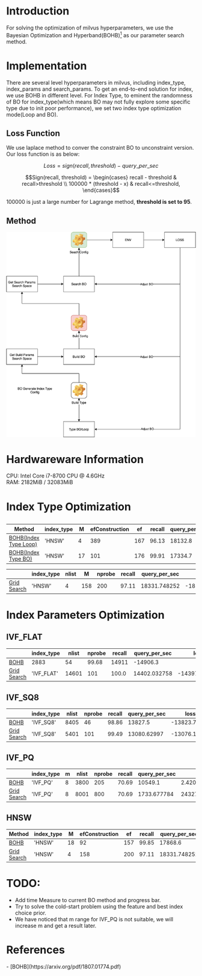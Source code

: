 <!--
 * @Author: Xiang Pan
 * @Date: 2021-08-13 18:00:59
 * @LastEditTime: 2021-08-14 22:14:32
 * @LastEditors: Xiang Pan
 * @Description: 
 * @FilePath: /HOBO/REPORT.md
 * xiangpan@nyu.edu
-->


# Introduction
For solving the optimization of milvus hyperparameters, we use the Bayesian Optimization and Hyperband(BOHB)[<sup>1</sup>](#refer-anchor-1) as our parameter search method.

# Implementation
There are several level hyperparameters in milvus, including index_type, index_params and search_params.
To get an end-to-end solution for index, we use BOHB in different level. For Index Type, to eminent the randomness of BO for index_type(which means BO may not fully explore some specific type due to init poor performance), we set two index type optimization mode(Loop and BO).
## Loss Function
We use laplace method to conver the constraint BO to unconstraint version.
Our loss function is as below:  

$$ Loss = sign(recall, threshold) - query\_per\_sec $$

$$Sign(recall, threshold) = 
\begin{cases}  
recall - threshold & recall>threshold \\
100000 * (threshold - x) & recall<=threshold,
\end{cases}$$

100000 is just a large number for Lagrange method, **threshold is set to 95**.

## Method 
![Model Architecture](./figures/flow.png)


# Hardwareware Information
CPU: Intel Core i7-8700 CPU @ 4.6GHz  
RAM: 2182MiB / 32083MiB


# Index Type Optimization

## 

| Method                | index_type | M  | efConstruction | ef  | recall | query_per_sec | loss     |
|-----------------------|------------|----|----------------|-----|--------|---------------|----------|
| [BOHB(Index Type Loop)](https://wandb.ai/xiang-pan/HOBO/runs/14pnimgi) | 'HNSW'     | 4  | 389            | 167 | 96.13  | 18132.8       | -18131.7 |
| [BOHB(Index Type BO)](https://wandb.ai/xiang-pan/HOBO/runs/1716bulq)   | 'HNSW'     | 17 | 101            | 176 | 99.91  | 17334.7       | -17329.8 |

|                                                              | index_type | nlist | M   | nprobe | recall | query_per_sec | loss          |
|--------------------------------------------------------------|------------|-------|-----|--------|--------|---------------|---------------|
| [Grid Search](https://wandb.ai/xiang-pan/HOBO/runs/3vdvm6gs) | 'HNSW'     | 4     | 158 | 200    | 97.11  | 18331.748252  | -18329.638252 |



# Index Parameters Optimization


## IVF_FLAT

|             | index_type | nlist | nprobe | recall | query_per_sec      | loss                |
|-------------|------------|-------|--------|--------|--------------------|---------------------|
| [BOHB](https://wandb.ai/xiang-pan/HOBO/runs/9ughlu3l)        |    2883 |       54 |    99.68 |           14911 | -14906.3 |
| [Grid Search](https://wandb.ai/xiang-pan/HOBO/runs/22n2lk07) | 'IVF_FLAT' | 14601 | 101    | 100.0  | 14402.032758       | -14397.032758       |

## IVF_SQ8
|                                                              | index_type | nlist | nprobe | recall | query_per_sec | loss         |
|--------------------------------------------------------------|------------|-------|--------|--------|---------------|--------------|
| [BOHB](https://wandb.ai/xiang-pan/HOBO/runs/2hnt39qn)        | 'IVF_SQ8'  | 8405  | 46     | 98.86  | 13827.5       | -13823.7     |
| [Grid Search](https://wandb.ai/xiang-pan/HOBO/runs/26z6cea5) | 'IVF_SQ8'  | 5401  | 101    | 99.49  | 13080.62997   | -13076.13997 |

## IVF_PQ
|                                                              | index_type | m | nlist | nprobe | recall | query_per_sec | loss           |
|--------------------------------------------------------------|------------|---|-------|--------|--------|---------------|----------------|
| [BOHB](https://wandb.ai/xiang-pan/HOBO/runs/2hh95hjr)        | 'IVF_PQ'   | 8 | 3800  | 205    | 70.69  | 10549.1       | 2.42045e+06    |
| [Grid Search](https://wandb.ai/xiang-pan/HOBO/runs/2i7nos9y) | 'IVF_PQ'   | 8 | 8001  | 800    | 70.69  | 1733.677784   | 2432733.677784 |


## HNSW
| Method                                                       | index_type | M  | efConstruction | ef  | recall | query_per_sec | loss          |
|--------------------------------------------------------------|------------|----|----------------|-----|--------|---------------|---------------|
| [BOHB](https://wandb.ai/xiang-pan/HOBO/runs/1gkilnbh)        | 'HNSW'     | 18 | 92             | 157 | 99.85  | 17868.6       | -17863.8      |
| [Grid Search](https://wandb.ai/xiang-pan/HOBO/runs/3vdvm6gs) | 'HNSW'     | 4  | 158            | 200 | 97.11  | 18331.748252  | -18329.638252 |


# TODO:
- Add time Measure to current BO method and progress bar.
- Try to solve the cold-start problem using the feature and best index choice prior.
- We have noticed that m range for IVF_PQ is not suitable, we will increase m and get a result later.


# References
<div id="refer-anchor-1"></div>
- [BOHB](https://arxiv.org/pdf/1807.01774.pdf)